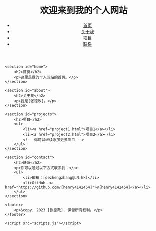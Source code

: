 <!DOCTYPE html>  
<html lang="en">  
<head>  
    <meta charset="UTF-8">  
    <meta name="viewport" content="width=device-width, initial-scale=1.0">  
    <title>个人网站</title>  
    <link rel="stylesheet" href="styles.css">  
</head>  
<body>  
    <header>  
        <h1>欢迎来到我的个人网站</h1>  
        <nav>  
            <ul>  
                <li><a href="#home">首页</a></li>  
                <li><a href="#about">关于我</a></li>  
                <li><a href="#projects">项目</a></li>  
                <li><a href="#contact">联系</a></li>  
            </ul>  
        </nav>  
    </header>  
      
    <section id="home">  
        <h2>首页</h2>  
        <p>这里是我的个人网站的首页。</p>  
    </section>  
      
    <section id="about">  
        <h2>关于我</h2>  
        <p>我是[张德政]。</p>  
    </section>  
      
    <section id="projects">  
        <h2>项目</h2>  
        <ul>  
            <li><a href="project1.html">项目1</a></li>  
            <li><a href="project2.html">项目2</a></li>  
            <!-- 你可以继续添加更多项目 -->  
        </ul>  
    </section>  
      
    <section id="contact">  
        <h2>联系</h2>  
        <p>你可以通过以下方式联系我：</p>  
        <ul>  
            <li>邮箱：[dezhengzhang@LN.hk]</li>  
            <li>GitHub：<a href="https://github.com/[henry4142454]">@[henry4142454]</a></li>  
        </ul>  
    </section>  
      
    <footer>  
        <p>&copy; 2023 [张德政]. 保留所有权利。</p>  
    </footer>  
      
    <script src="scripts.js"></script>  
</body>  
</html>
